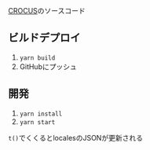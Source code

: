 
[CROCUS](https://masaki-cb.github.io/crocus/)のソースコード

## ビルドデプロイ
1. `yarn build`
2. GitHubにプッシュ
  
## 開発
1. `yarn install`
2. `yarn start`

`t()`でくくるとlocalesのJSONが更新される